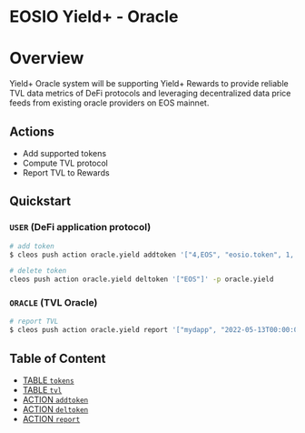 # EOSIO Yield+ - Oracle

# Overview

Yield+ Oracle system will be supporting Yield+ Rewards to provide reliable TVL data metrics of DeFi protocols and leveraging decentralized data price feeds from existing oracle providers on EOS mainnet.

## Actions

- Add supported tokens
- Compute TVL protocol
- Report TVL to Rewards

## Quickstart

### `USER` (DeFi application protocol)

```bash
# add token
$ cleos push action oracle.yield addtoken '["4,EOS", "eosio.token", 1, "eosusd"]' -p oracle.yield

# delete token
cleos push action oracle.yield deltoken '["EOS"]' -p oracle.yield
```

### `ORACLE` (TVL Oracle)

```bash
# report TVL
$ cleos push action oracle.yield report '["mydapp", "2022-05-13T00:00:00", 30000000, 20000000]' -p oracle.yield
```

## Table of Content

- [TABLE `tokens`](#table-tokens)
- [TABLE `tvl`](#table-tvl)
- [ACTION `addtoken`](#action-addtoken)
- [ACTION `deltoken`](#action-deltoken)
- [ACTION `report`](#action-report)
